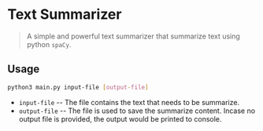 # Text Summarizer

> A simple and powerful text summarizer that summarize text using python `spaCy`.

## Usage

```bash
python3 main.py input-file [output-file]
```

- `input-file` -- The file contains the text that needs to be summarize.
- `output-file` -- The file is used to save the summarize content. Incase no output file is provided, the output would be printed to console.
